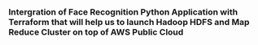 ### Intergration of Face Recognition Python Application with Terraform that will help us to launch Hadoop HDFS and Map Reduce Cluster on top of AWS Public Cloud
